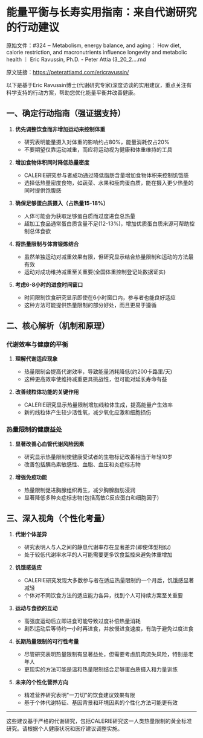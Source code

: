 # 能量平衡与长寿实用指南：来自代谢研究的行动建议

原始文件：#324 ‒ Metabolism, energy balance, and aging： How diet, calorie restriction, and macronutrients influence longevity and metabolic health ｜ Eric Ravussin, Ph.D. - Peter Attia (3_20_2….md

原文链接：https://peterattiamd.com/ericravussin/

以下是基于Eric Ravussin博士(代谢研究专家)深度访谈的实用建议，重点关注有科学支持的行动方案，帮助您优化能量平衡并改善健康。

## 一、确定行动指南（强证据支持）

1. **优先调整饮食而非增加运动来控制体重**
   - 研究表明能量摄入对体重的影响约占80%，能量消耗仅占20%
   - 不要期望仅靠运动减重，而应将运动视为健康和体重维持的工具

2. **增加食物体积同时降低热量密度**
   - CALERIE研究参与者成功通过降低脂肪含量增加食物体积来控制饥饿感
   - 选择低热量密度食物，如蔬菜、水果和瘦肉蛋白质，能在摄入更少热量的同时提供饱腹感

3. **确保足够蛋白质摄入（占热量15-18%）**
   - 人体可能会为获取足够蛋白质而过度进食总热量
   - 超加工食品通常蛋白质含量不足(12-13%)，增加优质蛋白质来源可帮助控制总体食欲

4. **将热量限制与体育锻炼结合**
   - 虽然单独运动对减重效果有限，但研究显示结合热量限制和运动的方法最有效
   - 运动对成功维持减重至关重要(全国体重控制登记处数据证实)

5. **考虑6-8小时的进食时间窗口**
   - 时间限制饮食研究显示即使在6小时窗口内，参与者也能良好适应
   - 这种方法可能提供热量限制的部分好处，而且更易于遵循

## 二、核心解析（机制和原理）

### 代谢效率与健康的平衡

1. **理解代谢适应现象**
   - 热量限制会提高代谢效率，导致能量消耗降低(约200卡路里/天)
   - 这种更高效率使维持减重更具挑战性，但可能对延长寿命有益

2. **改善线粒体功能的关键作用**
   - CALERIE研究显示热量限制增加线粒体生成，提高能量产生效率
   - 新的线粒体产生较少活性氧，减少氧化应激和细胞损伤

### 热量限制的健康益处

1. **显著改善心血管代谢风险因素**
   - 研究显示热量限制使健康受试者的生物标记改善相当于年轻10岁
   - 改善包括胰岛素敏感性、血脂、血压和炎症标志物

2. **增强免疫功能**
   - 热量限制促进胸腺组织再生，减少胸腺脂肪浸润
   - 显著降低多种炎症标志物(包括高敏C反应蛋白和细胞因子)

## 三、深入视角（个性化考量）

1. **代谢个体差异**
   - 研究表明人与人之间的静息代谢率存在显著差异(即使体型相似)
   - 处于较低代谢率水平的人可能需要更多饮食监控来避免体重增加

2. **饥饿感适应**
   - CALERIE研究发现大多数参与者在适应热量限制约一个月后，饥饿感显著减轻
   - 个体对不同饮食方法的适应能力各异，找到个人可持续方案至关重要

3. **运动与食欲的互动**
   - 高强度运动后立即进食可能导致过度补偿热量消耗
   - 剧烈运动后等待约一小时再进食，并放慢进食速度，有助于避免过度进食

4. **长期热量限制的可行性考量**
   - 尽管研究表明热量限制有显著益处，但需要考虑肌肉流失风险，特别是老年人
   - 更现实的方法可能是温和热量限制结合足够蛋白质摄入和力量训练

5. **未来的个性化营养方向**
   - 精准营养研究表明"一刀切"的饮食建议效果有限
   - 基于个体代谢特征、基因背景和环境因素的个性化方法可能更有效

---

这些建议基于严格的代谢研究，包括CALERIE研究这一人类热量限制的黄金标准研究。请根据个人健康状况和医疗建议调整实施。